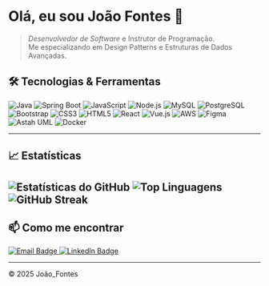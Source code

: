 # Olá, eu sou João Fontes 👋

> *Desenvolvedor de Software* e Instrutor de Programação.  
> Me especializando em Design Patterns e Estruturas de Dados Avançadas.


## 🛠️ Tecnologias & Ferramentas

![Java](https://img.shields.io/badge/Java-ED8B00?style=for-the-badge&logo=java&logoColor=white)
![Spring Boot](https://img.shields.io/badge/Spring%20Boot-6DB33F?style=for-the-badge&logo=springboot&logoColor=white)
![JavaScript](https://img.shields.io/badge/JavaScript-F7DF1E?style=for-the-badge&logo=javascript&logoColor=black)
![Node.js](https://img.shields.io/badge/Node.js-339933?style=for-the-badge&logo=nodedotjs&logoColor=white)
![MySQL](https://img.shields.io/badge/MySQL-005C84?style=for-the-badge&logo=mysql&logoColor=white)
![PostgreSQL](https://img.shields.io/badge/PostgreSQL-4169E1?style=for-the-badge&logo=postgresql&logoColor=white)
![Bootstrap](https://img.shields.io/badge/Bootstrap-7952B3?style=for-the-badge&logo=bootstrap&logoColor=white)
![CSS3](https://img.shields.io/badge/CSS3-1572B6?style=for-the-badge&logo=css3&logoColor=white)
![HTML5](https://img.shields.io/badge/HTML5-E34F26?style=for-the-badge&logo=html5&logoColor=white)
![React](https://img.shields.io/badge/React-61DAFB?style=for-the-badge&logo=react&logoColor=black)
![Vue.js](https://img.shields.io/badge/Vue.js-35495E?style=for-the-badge&logo=vue.js&logoColor=4FC08D)
![AWS](https://img.shields.io/badge/AWS-232F3E?style=for-the-badge&logo=amazonaws&logoColor=white)
![Figma](https://img.shields.io/badge/Figma-F24E1E?style=for-the-badge&logo=figma&logoColor=white)
![Astah UML](https://img.shields.io/badge/Astah_UML-444444?style=for-the-badge&logoColor=white)
![Docker](https://img.shields.io/badge/Docker-2496ED?style=for-the-badge&logo=docker&logoColor=white)

---

## 📈 Estatísticas

![Estatísticas do GitHub](https://github-readme-stats.vercel.app/api?username=joaoFontes-debug&show_icons=true&theme=radical)
![Top Linguagens](https://github-readme-stats.vercel.app/api/top-langs/?username=joaoFontes-debug&layout=compact&theme=radical)
![GitHub Streak](https://streak-stats.demolab.com/?user=joaoFontes-debug&theme=radical)
---


## 📫 Como me encontrar

<p align="left">
  <a href="mailto: j.henry.kings@gmail.com" target="_blank">
    <img src="https://img.shields.io/badge/Email-j.henry.kings@gmail.com-D14836?style=for-the-badge&logo=gmail&logoColor=white" alt="Email Badge"/>
  </a>
  <a href="https://www.linkedin.com/in/joao-henrique-reis-fontes/" target="_blank">
    <img src="https://img.shields.io/badge/LinkedIn-João%20Henrique%20Fontes-0A66C2?style=for-the-badge&logo=linkedin&logoColor=white" alt="LinkedIn Badge"/>
  </a>
</p>

---

&copy; 2025 João_Fontes
